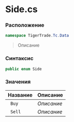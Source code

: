 
# Side.cs
### Расположение
```csharp
namespace TigerTrade.Tc.Data
```



> Описание

### Синтаксис
```csharp
public enum Side
```


### Значения
| Название | Описание |
| --- | --- |
| ` Buy` | *Описание* |
| ` Sell` | *Описание* |



